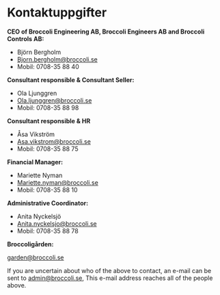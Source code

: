 # Kontaktuppgifter
**CEO of Broccoli Engineering AB, Broccoli Engineers AB and
Broccoli Controls AB:**

* Björn Bergholm
* [Bjorn.bergholm@broccoli.se](mailto:Bjorn.bergholm@broccoli.se)
* Mobil: 0708-35 88 40

**Consultant responsible & Consultant
Seller:**

* Ola Ljunggren
* [Ola.ljunggren@broccoli.se](mailto:Ola.ljunggren@broccoli.se)
* Mobil: 0708-35 88 98

**Consultant responsible & HR**

* Åsa Vikström
* [Asa.vikstrom@broccoli.se](mailto:Asa.vikstrom@broccoli.se)
* Mobil: 0708-35 88 75

**Financial Manager:**

* Mariette Nyman
* [Mariette.nyman@broccoli.se](mailto:Mariettenyman@broccoli.se)
* Mobil: 0708-35 88 10

**Administrative Coordinator:**

* Anita Nyckelsjö
* [Anita.nyckelsjo@broccoli.se](mailto:Anita.nyckelsjo@broccoli.se)
* Mobil: 0708-35 88 78

**Broccoligården:**

[garden@broccoli.se](mailto:garden@broccoli.se)

If you are uncertain about who of the above to contact, an e-mail can be sent to
[admin@broccoli.se](mailto:admin@broccoli.se), This e-mail address reaches all of the people above.
